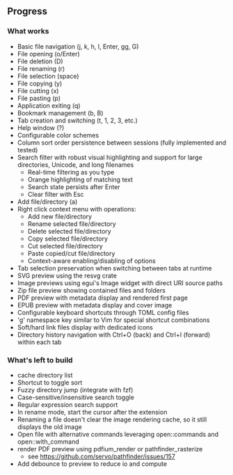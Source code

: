 ## Progress

### What works

* Basic file navigation (j, k, h, l, Enter, gg, G)
* File opening (o/Enter)
* File deletion (D)
* File renaming (r)
* File selection (space)
* File copying (y)
* File cutting (x)
* File pasting (p)
* Application exiting (q)
* Bookmark management (b, B)
* Tab creation and switching (t, 1, 2, 3, etc.)
* Help window (?)
* Configurable color schemes
* Column sort order persistence between sessions (fully implemented and tested)
* Search filter with robust visual highlighting and support for large directories, Unicode, and long filenames
  * Real-time filtering as you type
  * Orange highlighting of matching text
  * Search state persists after Enter
  * Clear filter with Esc
* Add file/directory (a)
* Right click context menu with operations:
  * Add new file/directory
  * Rename selected file/directory
  * Delete selected file/directory
  * Copy selected file/directory
  * Cut selected file/directory
  * Paste copied/cut file/directory
  * Context-aware enabling/disabling of options
* Tab selection preservation when switching between tabs at runtime
* SVG preview using the resvg crate
* Image previews using egui's Image widget with direct URI source paths
* Zip file preview showing contained files and folders
* PDF preview with metadata display and rendered first page
* EPUB preview with metadata display and cover image
* Configurable keyboard shortcuts through TOML config files
* 'g' namespace key similar to Vim for special shortcut combinations
* Soft/hard link files display with dedicated icons
* Directory history navigation with Ctrl+O (back) and Ctrl+I (forward) within each tab

### What's left to build

* cache directory list
* Shortcut to toggle sort
* Fuzzy directory jump (integrate with fzf)
* Case-sensitive/insensitive search toggle
* Regular expression search support
* In rename mode, start the cursor after the extension
* Renaming a file doesn't clear the image rendering cache, so it still displays the old image
* Open file with alternative commands leveraging open::commands and open::with_command
* render PDF preview using pdfium_render or pathfinder_rasterize
  * see <https://github.com/servo/pathfinder/issues/157>
* Add debounce to preview to reduce io and compute